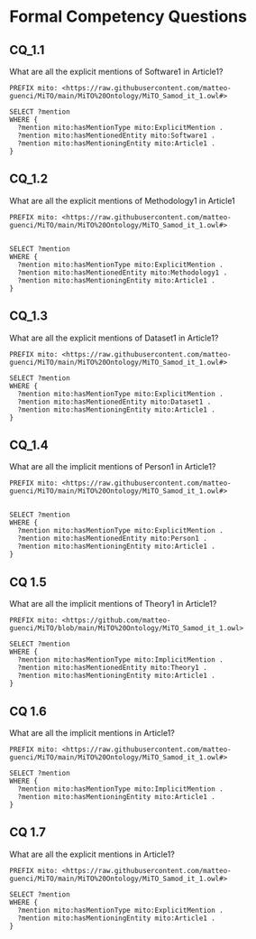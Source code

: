 # Formal Competency Questions

## CQ_1.1
What are all the explicit mentions of Software1 in Article1?
```
PREFIX mito: <https://raw.githubusercontent.com/matteo-guenci/MiTO/main/MiTO%20Ontology/MiTO_Samod_it_1.owl#> 

SELECT ?mention
WHERE {
  ?mention mito:hasMentionType mito:ExplicitMention .
  ?mention mito:hasMentionedEntity mito:Software1 .
  ?mention mito:hasMentioningEntity mito:Article1 .
}
```

## CQ_1.2
What are all the explicit mentions of Methodology1 in Article1
```
PREFIX mito: <https://raw.githubusercontent.com/matteo-guenci/MiTO/main/MiTO%20Ontology/MiTO_Samod_it_1.owl#> 


SELECT ?mention
WHERE {
  ?mention mito:hasMentionType mito:ExplicitMention .
  ?mention mito:hasMentionedEntity mito:Methodology1 .
  ?mention mito:hasMentioningEntity mito:Article1 .
}
```

## CQ_1.3
What are all the explicit mentions of Dataset1 in Article1?

```
PREFIX mito: <https://raw.githubusercontent.com/matteo-guenci/MiTO/main/MiTO%20Ontology/MiTO_Samod_it_1.owl#> 

SELECT ?mention
WHERE {
  ?mention mito:hasMentionType mito:ExplicitMention .
  ?mention mito:hasMentionedEntity mito:Dataset1 .
  ?mention mito:hasMentioningEntity mito:Article1 .
}
```

## CQ_1.4
What are all the implicit mentions of Person1 in Article1?
```
PREFIX mito: <https://raw.githubusercontent.com/matteo-guenci/MiTO/main/MiTO%20Ontology/MiTO_Samod_it_1.owl#> 


SELECT ?mention
WHERE {
  ?mention mito:hasMentionType mito:ExplicitMention .
  ?mention mito:hasMentionedEntity mito:Person1 .
  ?mention mito:hasMentioningEntity mito:Article1 .
}
```

## CQ 1.5
What are all the implicit mentions of Theory1 in Article1?
```
PREFIX mito: <https://github.com/matteo-guenci/MiTO/blob/main/MiTO%20Ontology/MiTO_Samod_it_1.owl> 

SELECT ?mention
WHERE {
  ?mention mito:hasMentionType mito:ImplicitMention .
  ?mention mito:hasMentionedEntity mito:Theory1 .
  ?mention mito:hasMentioningEntity mito:Article1 .
}
```

## CQ 1.6
What are all the implicit mentions in Article1?
```
PREFIX mito: <https://raw.githubusercontent.com/matteo-guenci/MiTO/main/MiTO%20Ontology/MiTO_Samod_it_1.owl#> 

SELECT ?mention
WHERE {
  ?mention mito:hasMentionType mito:ImplicitMention .
  ?mention mito:hasMentioningEntity mito:Article1 .
}
```

## CQ 1.7
What are all the explicit mentions in Article1?
```
PREFIX mito: <https://raw.githubusercontent.com/matteo-guenci/MiTO/main/MiTO%20Ontology/MiTO_Samod_it_1.owl#> 

SELECT ?mention
WHERE {
  ?mention mito:hasMentionType mito:ExplicitMention .
  ?mention mito:hasMentioningEntity mito:Article1 .
}
```